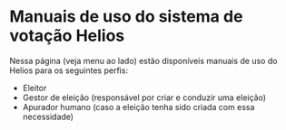 # Manuais de uso do sistema de votação Helios



Nessa página (veja menu ao lado) estão disponíveis manuais de uso do Helios para os seguintes perfis:

- Eleitor
- Gestor de eleição (responsável por criar e conduzir uma eleição)
- Apurador humano (caso a eleição tenha sido criada com essa necessidade)
